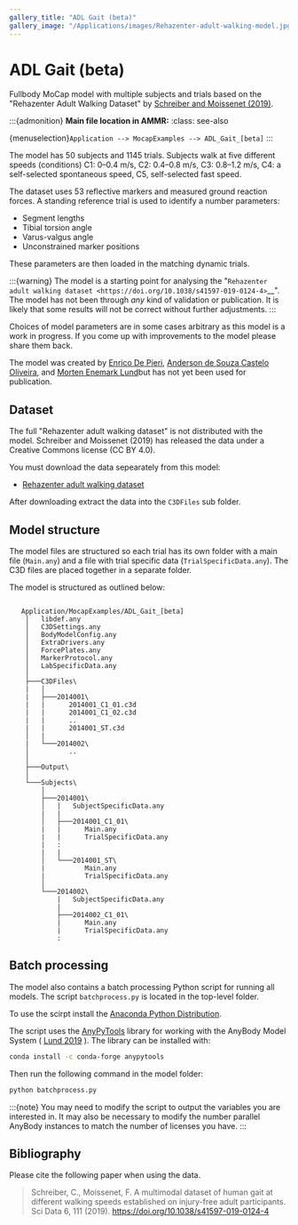```yaml
---
gallery_title: "ADL Gait (beta)"
gallery_image: "/Applications/images/Rehazenter-adult-walking-model.jpg"
---
```


# ADL Gait (beta)


Fullbody MoCap model with multiple subjects and trials based on the 
"Rehazenter Adult Walking Dataset" by [Schreiber and Moissenet (2019)](https://doi.org/10.1038/s41597-019-0124-4).

:::{admonition} **Main file location in AMMR:**
:class: see-also

  {menuselection}`Application --> MocapExamples --> ADL_Gait_[beta]`
:::


The model has 50 subjects and 1145 trials. Subjects walk at five different
speeds (conditions) C1: 0–0.4 m/s, C2: 0.4–0.8 m/s, C3: 0.8–1.2 m/s, C4: a 
self-selected spontaneous speed, C5, self-selected fast speed.

The dataset uses 53 reflective markers and measured ground reaction forces. A 
standing reference trial is used to identify a number parameters: 

* Segment lengths
* Tibial torsion angle
* Varus-valgus angle
* Unconstrained marker positions

These parameters are then loaded in the matching dynamic trials. 

:::{warning} The model is a starting point for analysing the 
"`Rehazenter adult walking dataset <https://doi.org/10.1038/s41597-019-0124-4>`__". 
The model has not been through *any* kind of validation or publication. It is likely that 
some results will not be correct without further adjustments.
:::
  
Choices of model parameters are in some cases arbitrary as this model is a work in progress. If you come up 
with improvements to the model please share them back. 

The model was created by [Enrico De Pieri](https://www.linkedin.com/in/enrico-de-pieri-13096a7a), 
[Anderson de Souza Castelo Oliveira](https://vbn.aau.dk/en/persons/121260), and [Morten Enemark Lund](https://www.linkedin.com/in/biomedical)but has not yet been used for publication.


## Dataset

The full "Rehazenter adult walking dataset" is not distributed with the model. Schreiber and Moissenet (2019) has
released the data under a Creative Commons license (CC BY 4.0). 

You must download the data sepearately from this model:

* [Rehazenter adult walking dataset](https://figshare.com/articles/A_multimodal_dataset_of_human_gait_at_different_walking_speeds/7734767)

After downloading extract the data into the `C3DFiles` sub folder. 


## Model structure

The model files are structured so each trial has its own folder with a main file
(`Main.any`) and a file with trial specific data (`TrialSpecificData.any`).
The C3D files are placed together in a separate folder.

The model is structured as outlined below:

```

   Application/MocapExamples/ADL_Gait_[beta]
    │   libdef.any
    │   C3DSettings.any
    │   BodyModelConfig.any
    │   ExtraDrivers.any
    │   ForcePlates.any
    │   MarkerProtocol.any
    │   LabSpecificData.any
    │
    ├───C3DFiles\
    |   │  
    |   ├───2014001\
    |   |      2014001_C1_01.c3d
    |   |      2014001_C1_02.c3d
    |   |      ..
    |   |      2014001_ST.c3d
    │   |
    |   └───2014002\
    │          ..
    │
    ├───Output\
    │
    └───Subjects\
        │
        ├───2014001\
        │   |   SubjectSpecificData.any
        |   |
        │   ├───2014001_C1_01\
        |   |      Main.any
        |   |      TrialSpecificData.any
        |   :   
        |   |   
        │   └───2014001_ST\
        |          Main.any
        |          TrialSpecificData.any
        │   
        └───2014002\
            |   SubjectSpecificData.any
            |
            ├───2014002_C1_01\
            |      Main.any
            |      TrialSpecificData.any
            : 
```

## Batch processing

The model also contains a batch processing Python script for running all models. The script 
`batchprocess.py` is located in the top-level folder. 

To use the scirpt install the [Anaconda Python Distribution](https://www.anaconda.com/distribution/#download-section). 

The script uses the [AnyPyTools](https://github.com/AnyBody-Research-Group/AnyPyTools) library for working with the
AnyBody Model System ( [Lund 2019](https://doi.org/10.21105/joss.01108) ). The library can be installed with:

```bash
conda install -c conda-forge anypytools
```

Then run the following command in the model folder:

```bash
python batchprocess.py
```

:::{note} You may need to modify the script to output the variables you are interested in. It may also 
    be necessary to modify the number parallel AnyBody instances to match the number of licenses you have. 
:::    

## Bibliography

Please cite the following paper when using the data. 

> Schreiber, C., Moissenet, F. A multimodal dataset of human gait at different walking speeds established on injury-free adult participants. Sci Data 6, 111 (2019). https://doi.org/10.1038/s41597-019-0124-4


